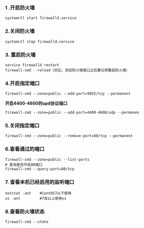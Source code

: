 ### 1 .开启防火墙

```shell
systemctl start firewalld.service
```

### 2.关闭防火墙

```shell
systemctl stop firewalld.service
```

### 3. 重启防火墙

```shell
service firewalld restart
firewall-cmd --reload（切记，添加防火墙端口之后要记得重启防火墙）
```

### 4.开启指定端口

```shell
firewall-cmd --zone=public --add-port=9955/tcp --permanent
```

**开启4400-4600的upd协议端口**

```shell
firewall-cmd --zone=public --add-port=4400-4600/udp --permanen
```

### 5.关闭指定端口

```shell
firewall-cmd --zone=public --remove-port=80/tcp --permanent
```

### 6.查看通过的端口

```shell
firewall-cmd --zone=public --list-ports
# 查询是否开启80端口
firewall-cmd --query-port=80/tcp
```

### 7. 查看本机已经启用的监听端口

```shell
netstat -ant 	#CentOS7以下使用
ss -ant	 		#7及以上使用ss
```

### 8.查看防火墙状态 

```shell
firewall-cmd --state
```


